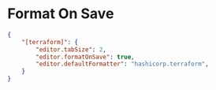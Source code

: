 # Format On Save

``` json
{
    "[terraform]": {
        "editor.tabSize": 2,
        "editor.formatOnSave": true,
        "editor.defaultFormatter": "hashicorp.terraform",
    }
}
```

